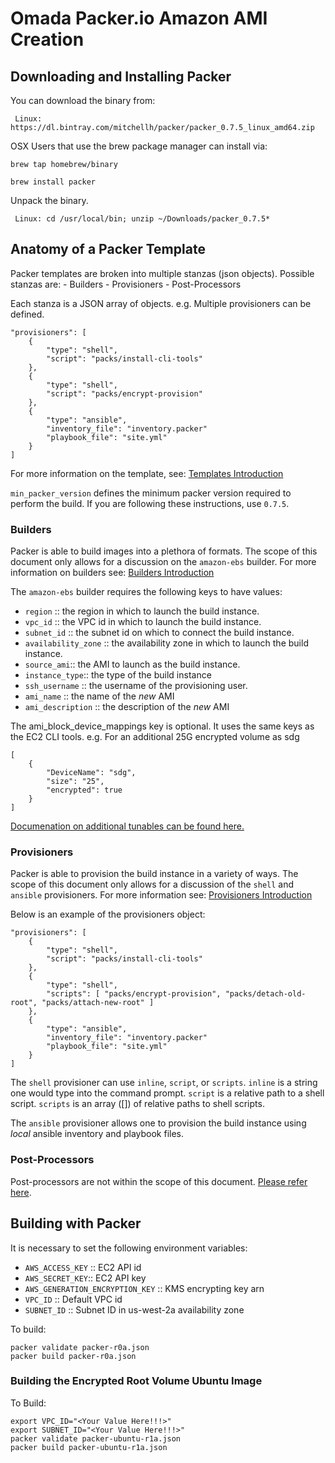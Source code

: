 # Omada Packer.io Amazon AMI Creation

## Downloading and Installing Packer

You can download the binary from:

` Linux: https://dl.bintray.com/mitchellh/packer/packer_0.7.5_linux_amd64.zip`

OSX Users that use the brew package manager can install via:

`brew tap homebrew/binary`

`brew install packer`

Unpack the binary.

` Linux: cd /usr/local/bin; unzip ~/Downloads/packer_0.7.5*`

## Anatomy of a Packer Template

Packer templates are broken into multiple stanzas (json objects). Possible stanzas are:
    - Builders
    - Provisioners
    - Post-Processors

Each stanza is a JSON array of objects.
e.g. Multiple provisioners can be defined.
```
"provisioners": [
    {
        "type": "shell",
        "script": "packs/install-cli-tools"
    },
    {
        "type": "shell",
        "script": "packs/encrypt-provision"
    },
    {
        "type": "ansible",
        "inventory_file": "inventory.packer"
        "playbook_file": "site.yml"
    }
]
```

For more information on the template, see: [Templates Introduction](http://packer.io/docs/templates/introduction.html)

`min_packer_version` defines the minimum packer version required to perform the build. If you are following these instructions, use `0.7.5`.

### Builders

Packer is able to build images into a plethora of formats. The scope of this document only allows for a discussion on the `amazon-ebs` builder. For more information on builders see: [Builders Introduction](http://packer.io/docs/templates/builders.html)

The `amazon-ebs` builder requires the following keys to have values:
* `region` :: the region in which to launch the build instance.
* `vpc_id` :: the VPC id in which to launch the build instance.
* `subnet_id` :: the subnet id on which to connect the build instance.
* `availability_zone` :: the availability zone in which to launch the build instance.
* `source_ami`:: the AMI to launch as the build instance.
* `instance_type`:: the type of the build instance
* `ssh_username` :: the username of the provisioning user.
* `ami_name` :: the name of the *new* AMI
* `ami_description` :: the description of the *new* AMI

The ami_block_device_mappings key is optional. It uses the same keys as the EC2 CLI tools.
e.g. For an additional 25G encrypted volume as sdg
```
[
    {
        "DeviceName": "sdg",
        "size": "25",
        "encrypted": true
    }
]
```

[Documenation on additional tunables can be found here.](http://packer.io/docs/builders/amazon.html)

### Provisioners

Packer is able to provision the build instance in a variety of ways. The scope of this document only allows for a discussion of the `shell` and `ansible` provisioners. For more information see: [Provisioners Introduction](http://packer.io/docs/templates/provisioners.html)

Below is an example of the provisioners object:
```
"provisioners": [
    {
        "type": "shell",
        "script": "packs/install-cli-tools"
    },
    {
        "type": "shell",
        "scripts": [ "packs/encrypt-provision", "packs/detach-old-root", "packs/attach-new-root" ]
    },
    {
        "type": "ansible",
        "inventory_file": "inventory.packer"
        "playbook_file": "site.yml"
    }
]
```

The `shell` provisioner can use `inline`, `script`, or `scripts`. `inline` is a string one would type into the command prompt. `script` is a relative path to a shell script. `scripts` is an array ([]) of relative paths to shell scripts.

The `ansible` provisioner allows one to provision the build instance using *local* ansible inventory and playbook files.

### Post-Processors

Post-processors are not within the scope of this document. [Please refer here](http://packer.io/docs/templates/post-processors.html).

## Building with Packer

It is necessary to set the following environment variables:
* `AWS_ACCESS_KEY` :: EC2 API id
* `AWS_SECRET_KEY`:: EC2 API key
* `AWS_GENERATION_ENCRYPTION_KEY` :: KMS encrypting key arn
* `VPC_ID` :: Default VPC id
* `SUBNET_ID` :: Subnet ID in us-west-2a availability zone

To build:
```
packer validate packer-r0a.json
packer build packer-r0a.json
```

### Building the Encrypted Root Volume Ubuntu Image

To Build:
```
export VPC_ID="<Your Value Here!!!>"
export SUBNET_ID="<Your Value Here!!!>"
packer validate packer-ubuntu-r1a.json
packer build packer-ubuntu-r1a.json
```

